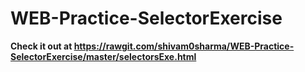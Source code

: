 # WEB-Practice-SelectorExercise


<strong> Check it out at https://rawgit.com/shivam0sharma/WEB-Practice-SelectorExercise/master/selectorsExe.html </strong>
<br>
<br>
